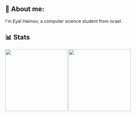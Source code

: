 <h2 align="left">👋 About me:</h2>
I'm Eyal Haimov, a computer science student from israel.

<h2 align="left">📊 Stats</h2>
<img align="left" height="200" weight="400" src="https://github-readme-stats-sigma-five.vercel.app/api?username=blindka&show_icons=true&theme=tokyonight" />
<img  height="200" weight="400"src="https://github-readme-stats-sigma-five.vercel.app/api/top-langs/?username=blindka&layout=compact" />




